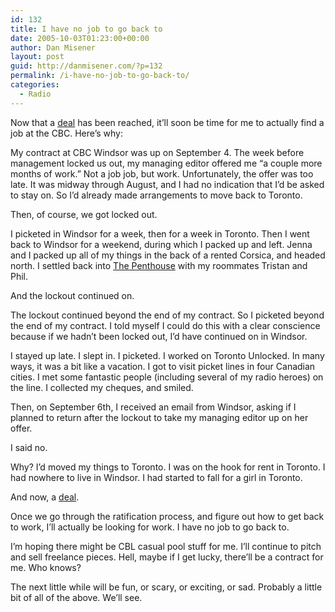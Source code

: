 ```yaml
---
id: 132
title: I have no job to go back to
date: 2005-10-03T01:23:00+00:00
author: Dan Misener
layout: post
guid: http://danmisener.com/?p=132
permalink: /i-have-no-job-to-go-back-to/
categories:
  - Radio
---
```

Now that a [deal](http://cbcunplugged.blogware.com/blog) has been reached, it&#8217;ll soon be time for me to actually find a job at the CBC. Here&#8217;s why:

My contract at CBC Windsor was up on September 4. The week before management locked us out, my managing editor offered me &#8220;a couple more months of work.&#8221; Not a job job, but work. Unfortunately, the offer was too late. It was midway through August, and I had no indication that I&#8217;d be asked to stay on. So I&#8217;d already made arrangements to move back to Toronto. 

Then, of course, we got locked out.

I picketed in Windsor for a week, then for a week in Toronto. Then I went back to Windsor for a weekend, during which I packed up and left. Jenna and I packed up all of my things in the back of a rented Corsica, and headed north. I settled back into [The Penthouse](http://beta.plazes.com/plaze/61f3e34c71e51c70eb94b6a4bb03f7f2/) with my roommates Tristan and Phil.

And the lockout continued on.

The lockout continued beyond the end of my contract. So I picketed beyond the end of my contract. I told myself I could do this with a clear conscience because if we hadn&#8217;t been locked out, I&#8217;d have continued on in Windsor.

I stayed up late. I slept in. I picketed. I worked on Toronto Unlocked. In many ways, it was a bit like a vacation. I got to visit picket lines in four Canadian cities. I met some fantastic people (including several of my radio heroes) on the line. I collected my cheques, and smiled.

Then, on September 6th, I received an email from Windsor, asking if I planned to return after the lockout to take my managing editor up on her offer.

I said no.

Why? I&#8217;d moved my things to Toronto. I was on the hook for rent in Toronto. I had nowhere to live in Windsor. I had started to fall for a girl in Toronto.

And now, a [deal](http://www.theglobeandmail.com/servlet/story/RTGAM.20051003.wcbc1003/BNStory/National/).

Once we go through the ratification process, and figure out how to get back to work, I&#8217;ll actually be looking for work. I have no job to go back to.

I&#8217;m hoping there might be CBL casual pool stuff for me. I&#8217;ll continue to pitch and sell freelance pieces. Hell, maybe if I get lucky, there&#8217;ll be a contract for me. Who knows?

The next little while will be fun, or scary, or exciting, or sad. Probably a little bit of all of the above. We&#8217;ll see.